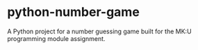 # python-number-game
A Python project for a number guessing game built for the MK:U programming module assignment.

